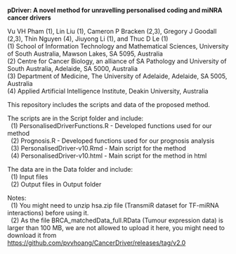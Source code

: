 <b>pDriver: A novel method for unravelling personalised coding and miNRA cancer drivers</b>

Vu VH Pham (1), Lin Liu (1), Cameron P Bracken (2,3), Gregory J Goodall (2,3), Thin Nguyen (4), Jiuyong Li (1), and Thuc D Le (1)</br>
(1) School of Information Technology and Mathematical Sciences, University of South Australia, Mawson Lakes, SA 5095, Australia</br>
(2) Centre for Cancer Biology, an alliance of SA Pathology and University of South Australia, Adelaide, SA 5000, Australia</br>
(3) Department of Medicine, The University of Adelaide, Adelaide, SA 5005, Australia</br>
(4) Applied Artificial Intelligence Institute, Deakin University, Australia

This repository includes the scripts and data of the proposed method.

The scripts are in the Script folder and include:</br>
    &nbsp;&nbsp;(1) PersonalisedDriverFunctions.R - Developed functions used for our method</br>
    &nbsp;&nbsp;(2) Prognosis.R - Developed functions used for our prognosis analysis</br>
    &nbsp;&nbsp;(3) PersonalisedDriver-v10.Rmd - Main script for the method</br>
    &nbsp;&nbsp;(4) PersonalisedDriver-v10.html - Main script for the method in html
    
The data are in the Data folder and include:</br>
    &nbsp;&nbsp;(1) Input files</br>
    &nbsp;&nbsp;(2) Output files in Output folder

Notes:</br>
    &nbsp;&nbsp;(1) You might need to unzip hsa.zip file (TransmiR dataset for TF-miRNA interactions) before using it.</br>
    &nbsp;&nbsp;(2) As the file BRCA_matchedData_full.RData (Tumour expression data) is larger than 100 MB, we are not allowed to upload it here, you might need to download it from https://github.com/pvvhoang/CancerDriver/releases/tag/v2.0
